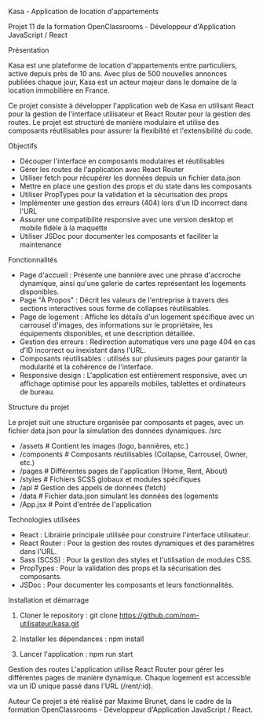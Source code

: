 Kasa - Application de location d'appartements

Projet 11 de la formation OpenClassrooms - Développeur d'Application JavaScript / React

Présentation 

Kasa est une plateforme de location d'appartements entre particuliers, active depuis près de 10 ans. Avec plus de 500 nouvelles annonces publiées chaque jour, Kasa est un acteur majeur dans le domaine de la location immobilière en France.

Ce projet consiste à développer l'application web de Kasa en utilisant React pour la gestion de l'interface utilisateur et React Router pour la gestion des routes. Le projet est structuré de manière modulaire et utilise des composants réutilisables pour assurer la flexibilité et l'extensibilité du code.

Objectifs

- Découper l'interface en composants modulaires et réutilisables
- Gérer les routes de l'application avec React Router
- Utiliser fetch pour récupérer les données depuis un fichier data.json
- Mettre en place une gestion des props et du state dans les composants
- Utiliser PropTypes pour la validation et la sécurisation des props
- Implémenter une gestion des erreurs (404) lors d'un ID incorrect dans l'URL
- Assurer une compatibilité responsive avec une version desktop et mobile fidèle à la maquette
- Utiliser JSDoc pour documenter les composants et faciliter la maintenance

Fonctionnalités

- Page d'accueil : Présente une bannière avec une phrase d'accroche dynamique, ainsi qu'une galerie de cartes représentant les logements disponibles.
- Page "À Propos" : Décrit les valeurs de l'entreprise à travers des sections interactives sous forme de collapses réutilisables.
- Page de logement : Affiche les détails d'un logement spécifique avec un carrousel d'images, des informations sur le propriétaire, les équipements disponibles, et une description détaillée.
- Gestion des erreurs : Redirection automatique vers une page 404 en cas d'ID incorrect ou inexistant dans l'URL.
- Composants réutilisables : utilisés sur plusieurs pages pour garantir la modularité et la cohérence de l'interface.
- Responsive design : L'application est entièrement responsive, avec un affichage optimisé pour les appareils mobiles, tablettes et ordinateurs de bureau.

Structure du projet

Le projet suit une structure organisée par composants et pages, avec un fichier data.json pour la simulation des données dynamiques.
/src
- /assets       # Contient les images (logo, bannières, etc.)
- /components   # Composants réutilisables (Collapse, Carrousel, Owner, etc.)
- /pages        # Différentes pages de l'application (Home, Rent, About)
- /styles       # Fichiers SCSS globaux et modules spécifiques
- /api          # Gestion des appels de données (fetch)
- /data         # Fichier data.json simulant les données des logements
- /App.jsx      # Point d'entrée de l'application

Technologies utilisées

- React : Librairie principale utilisée pour construire l'interface utilisateur.
- React Router : Pour la gestion des routes dynamiques et des paramètres dans l'URL.
- Sass (SCSS) : Pour la gestion des styles et l'utilisation de modules CSS.
- PropTypes : Pour la validation des props et la sécurisation des composants.
- JSDoc : Pour documenter les composants et leurs fonctionnalités.

Installation et démarrage
1. Cloner le repository :
git clone https://github.com/nom-utilisateur/kasa.git

2. Installer les dépendances :
npm install

3. Lancer l'application :
npm run start

Gestion des routes
L'application utilise React Router pour gérer les différentes pages de manière dynamique. Chaque logement est accessible via un ID unique passé dans l'URL (/rent/:id).

Auteur
Ce projet a été réalisé par Maxime Brunet, dans le cadre de la formation OpenClassrooms - Développeur d'Application JavaScript / React.

